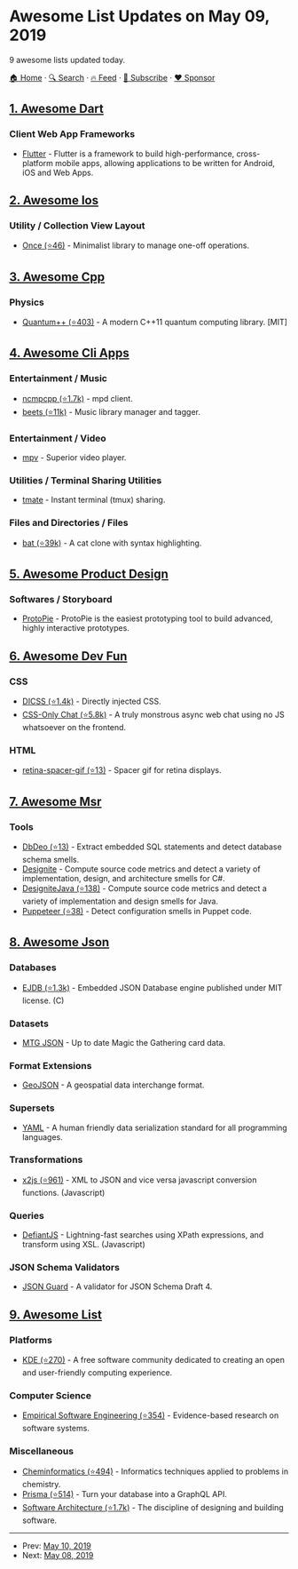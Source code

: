 # Awesome List Updates on May 09, 2019

9 awesome lists updated today.

[🏠 Home](/README.md) · [🔍 Search](https://www.trackawesomelist.com/search/) · [🔥 Feed](https://www.trackawesomelist.com/rss.xml) · [📮 Subscribe](https://trackawesomelist.us17.list-manage.com/subscribe?u=d2f0117aa829c83a63ec63c2f&id=36a103854c) · [❤️  Sponsor](https://github.com/sponsors/theowenyoung)



## [1. Awesome Dart](/content/yissachar/awesome-dart/README.md)

### Client Web App Frameworks

*   [Flutter](https://flutter.dev/) - Flutter is a framework to build high-performance,  cross-platform mobile apps, allowing applications to be written for Android, iOS and Web Apps.

## [2. Awesome Ios](/content/vsouza/awesome-ios/README.md)

### Utility / Collection View Layout

*   [Once (⭐46)](https://github.com/luoxiu/Once) - Minimalist library to manage one-off operations.

## [3. Awesome Cpp](/content/fffaraz/awesome-cpp/README.md)

### Physics

*   [Quantum++ (⭐403)](https://github.com/vsoftco/qpp) - A modern C++11 quantum computing library. \[MIT]

## [4. Awesome Cli Apps](/content/agarrharr/awesome-cli-apps/README.md)

### Entertainment / Music

*   [ncmpcpp (⭐1.7k)](https://github.com/arybczak/ncmpcpp) - mpd client.
*   [beets (⭐11k)](https://github.com/beetbox/beets) - Music library manager and tagger.

### Entertainment / Video

*   [mpv](https://mpv.io) - Superior video player.

### Utilities / Terminal Sharing Utilities

*   [tmate](https://tmate.io/) - Instant terminal (tmux) sharing.

### Files and Directories / Files

*   [bat (⭐39k)](https://github.com/sharkdp/bat) - A cat clone with syntax highlighting.

## [5. Awesome Product Design](/content/ttt30ga/awesome-product-design/README.md)

### Softwares / Storyboard

*   [ProtoPie](https://www.protopie.io) - ProtoPie is the easiest prototyping tool to build advanced, highly interactive prototypes.

## [6. Awesome Dev Fun](/content/mislavcimpersak/awesome-dev-fun/README.md)

### CSS

*   [DICSS (⭐1.4k)](https://github.com/letsgetrandy/DICSS) - Directly injected CSS.
*   [CSS-Only Chat (⭐5.8k)](https://github.com/kkuchta/css-only-chat) - A truly monstrous async web chat using no JS whatsoever on the frontend.

### HTML

*   [retina-spacer-gif (⭐13)](https://github.com/ao5357/retina-spacer-gif) - Spacer gif for retina displays.

## [7. Awesome Msr](/content/dspinellis/awesome-msr/README.md)

### Tools

*   [DbDeo (⭐13)](https://github.com/tushartushar/DbDeo) - Extract embedded SQL statements and detect database schema smells.
*   [Designite](http://www.designite-tools.com) - Compute source code metrics and detect a variety of implementation, design, and architecture smells for C#.
*   [DesigniteJava (⭐138)](https://github.com/tushartushar/DesigniteJava) - Compute source code metrics and detect a variety of implementation and design smells for Java.
*   [Puppeteer (⭐38)](https://github.com/tushartushar/Puppeteer) - Detect configuration smells in Puppet code.

## [8. Awesome Json](/content/burningtree/awesome-json/README.md)

### Databases

*   [EJDB (⭐1.3k)](https://github.com/Softmotions/ejdb) - Embedded JSON Database engine published under MIT license. (C)

### Datasets

*   [MTG JSON](https://mtgjson.com/) - Up to date Magic the Gathering card data.

### Format Extensions

*   [GeoJSON](https://geojson.org/) - A geospatial data interchange format.

### Supersets

*   [YAML](https://yaml.org) - A human friendly data serialization standard for all programming languages.

### Transformations

*   [x2js (⭐961)](https://github.com/abdolence/x2js) - XML to JSON and vice versa javascript conversion functions. (Javascript)

### Queries

*   [DefiantJS](https://www.defiantjs.com/) - Lightning-fast searches using XPath expressions, and transform using XSL. (Javascript)

### JSON Schema Validators

*   [JSON Guard](https://json-guard.thephpleague.com) - A validator for JSON Schema Draft 4.

## [9. Awesome List](/content/sindresorhus/awesome/README.md)

### Platforms

*   [KDE (⭐270)](https://github.com/francoism90/awesome-kde#readme) - A free software community dedicated to creating an open and user-friendly computing experience.

### Computer Science

*   [Empirical Software Engineering (⭐354)](https://github.com/dspinellis/awesome-msr#readme) - Evidence-based research on software systems.

### Miscellaneous

*   [Cheminformatics (⭐494)](https://github.com/hsiaoyi0504/awesome-cheminformatics#readme) - Informatics techniques applied to problems in chemistry.
*   [Prisma (⭐514)](https://github.com/catalinmiron/awesome-prisma#readme) - Turn your database into a GraphQL API.
*   [Software Architecture (⭐1.7k)](https://github.com/simskij/awesome-software-architecture#readme) - The discipline of designing and building software.

---

- Prev: [May 10, 2019](/content/2019/05/10/README.md)
- Next: [May 08, 2019](/content/2019/05/08/README.md)